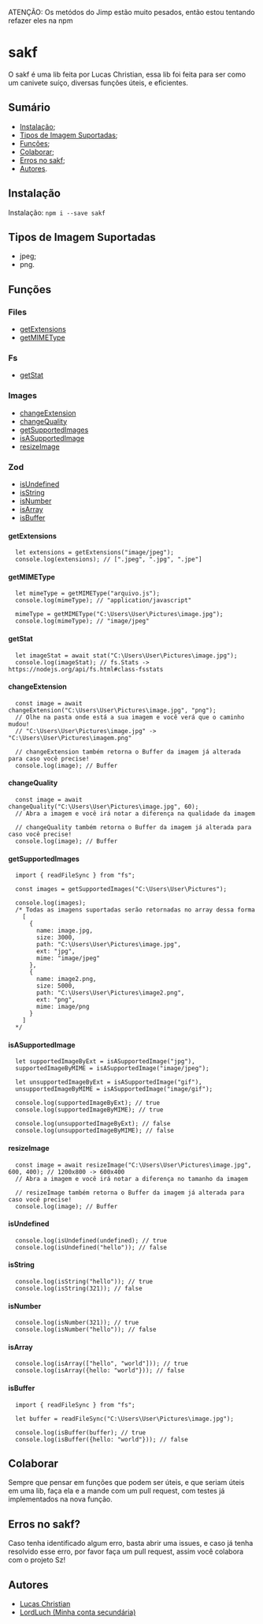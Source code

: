 ATENÇÃO: Os metódos do Jimp estão muito pesados, então estou tentando refazer eles na npm

# sakf

O sakf é uma lib feita por Lucas Christian, essa lib foi feita para
ser como um canivete suíço, diversas funções úteis, e eficientes.

## Sumário
- [Instalação](#instalação);
- [Tipos de Imagem Suportadas](#tipos-de-imagem-suportadas);
- [Funções](#funções);
- [Colaborar](#colaborar);
- [Erros no sakf](#erros-no-sakf);
- [Autores](#autores).


## Instalação
Instalação: `npm i --save sakf`

## Tipos de Imagem Suportadas
- jpeg;
- png.

## Funções

### Files
- [getExtensions](#getextensions)
- [getMIMEType](#getmimetype)

### Fs
- [getStat](#getstat)

### Images
- [changeExtension](#changeextension)
- [changeQuality](#changequality)
- [getSupportedImages](#getsupportedimages)
- [isASupportedImage](#isasupportedimage)
- [resizeImage](#resizeimage)

### Zod
- [isUndefined](#isundefined)
- [isString](#instanceofstring)
- [isNumber](#instanceofnumber)
- [isArray](#instanceofarray)
- [isBuffer](#instanceofbuffer)

#### getExtensions
```JS
  let extensions = getExtensions("image/jpeg");
  console.log(extensions); // [".jpeg", ".jpg", ".jpe"]
```

#### getMIMEType
```JS
  let mimeType = getMIMEType("arquivo.js");
  console.log(mimeType); // "application/javascript"

  mimeType = getMIMEType("C:\Users\User\Pictures\image.jpg");
  console.log(mimeType); // "image/jpeg"
```

#### getStat
```JS
  let imageStat = await stat("C:\Users\User\Pictures\image.jpg");
  console.log(imageStat); // fs.Stats -> https://nodejs.org/api/fs.html#class-fsstats
```

#### changeExtension
```JS
  const image = await changeExtension("C:\Users\User\Pictures\image.jpg", "png"); 
  // Olhe na pasta onde está a sua imagem e você verá que o caminho mudou!
  // "C:\Users\User\Pictures\image.jpg" -> "C:\Users\User\Pictures\imagem.png"

  // changeExtension também retorna o Buffer da imagem já alterada para caso você precise!
  console.log(image); // Buffer
```

#### changeQuality
```JS 
  const image = await changeQuality("C:\Users\User\Pictures\image.jpg", 60); 
  // Abra a imagem e você irá notar a diferença na qualidade da imagem

  // changeQuality também retorna o Buffer da imagem já alterada para caso você precise!
  console.log(image); // Buffer
```

#### getSupportedImages
```JS
  import { readFileSync } from "fs";

  const images = getSupportedImages("C:\Users\User\Pictures");

  console.log(images); 
  /* Todas as imagens suportadas serão retornadas no array dessa forma
    [
      {          
        name: image.jpg, 
        size: 3000, 
        path: "C:\Users\User\Pictures\image.jpg",
        ext: "jpg",
        mime: "image/jpeg"
      },
      {         
        name: image2.png,
        size: 5000,
        path: "C:\Users\User\Pictures\image2.png",
        ext: "png",
        mime: image/png
      }
    ]
  */
```

#### isASupportedImage
```JS
  let supportedImageByExt = isASupportedImage("jpg"),
  supportedImageByMIME = isASupportedImage("image/jpeg");

  let unsupportedImageByExt = isASupportedImage("gif"),
  unsupportedImageByMIME = isASupportedImage("image/gif");

  console.log(supportedImageByExt); // true
  console.log(supportedImageByMIME); // true

  console.log(unsupportedImageByExt); // false
  console.log(unsupportedImageByMIME); // false

```

#### resizeImage
```JS
  const image = await resizeImage("C:\Users\User\Pictures\image.jpg", 600, 400); // 1200x800 -> 600x400
  // Abra a imagem e você irá notar a diferença no tamanho da imagem 
  
  // resizeImage também retorna o Buffer da imagem já alterada para caso você precise!
  console.log(image); // Buffer
```

#### isUndefined
```JS
  console.log(isUndefined(undefined); // true
  console.log(isUndefined("hello")); // false
```

#### isString
```JS
  console.log(isString("hello")); // true
  console.log(isString(321)); // false
```

#### isNumber
```JS
  console.log(isNumber(321)); // true
  console.log(isNumber("hello")); // false
```

#### isArray
```JS
  console.log(isArray(["hello", "world"])); // true
  console.log(isArray({hello: "world"})); // false
```

#### isBuffer
```JS
  import { readFileSync } from "fs";

  let buffer = readFileSync("C:\Users\User\Pictures\image.jpg");

  console.log(isBuffer(buffer); // true
  console.log(isBuffer({hello: "world"})); // false
```

## Colaborar

Sempre que pensar em funções que podem ser úteis, e que seriam úteis em uma lib,
faça ela e a mande com um pull request, com testes já implementados na nova função.

## Erros no sakf?

Caso tenha identificado algum erro, basta abrir uma issues, e caso já tenha
resolvido esse erro, por favor faça um pull request, assim você colabora com 
o projeto Sz!

## Autores

- [Lucas Christian](https://github.com/Lucas-Christian)
- [LordLuch (Minha conta secundária)](https://www.github.com/LordLuch)